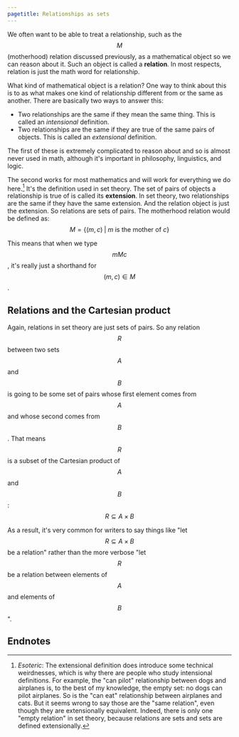 ```yaml
---
pagetitle: Relationships as sets
---
```

We often want to be able to treat a relationship, such as the $$M$$ (motherhood) relation discussed previously, as a mathematical object so we can reason about it.  Such an object is called a **relation**.  In most respects, relation is just the math word for relationship.

What kind of mathematical object is a relation?  One way to think about this is to as what makes one kind of relationship different from or the same as another.  There are basically two ways to answer this:

* Two relationships are the same if they mean the same thing.  This is called an *intensional* definition.
* Two relationships are the same if they are true of the same pairs of objects.  This is called an *extensional* definition.

The first of these is extremely complicated to reason about and so is almost never used in math, although it's important in philosophy, linguistics, and logic.

The second works for most mathematics and will work for everything we do here.[^1]  It's the definition used in set theory.  The set of pairs of objects a relationship is true of is called its **extension**.  In set theory, two relationships are the same if they have the same extension.  And the relation object is just the extension.  So relations are sets of pairs.  The motherhood relation would be defined as:
$$
M = \{(m,c) \; | \; m \text{ is the mother of }c\}
$$

This means that when we type $$mMc$$, it's really just a shorthand for $$(m,c)\in M$$.

## Relations and the Cartesian product

Again, relations in set theory are just sets of pairs.  So any relation $$R$$ between two sets $$A$$ and $$B$$ is going to be some set of pairs whose first element comes from $$A$$ and whose second comes from $$B$$.  That means $$R$$ is a subset of the Cartesian product of $$A$$ and $$B$$:
$$
R\subseteq A\times B
$$

As a result, it's very common for writers to say things like "let $$R\subseteq A\times B$$ be a relation" rather than the more verbose "let $$R$$ be a relation between elements of $$A$$ and elements of $$B$$".

## Endnotes

[^1]: *Esoteric*: The extensional definition does introduce some technical weirdnesses, which is why there are people who study intensional definitions.  For example, the "can pilot" relationship between dogs and airplanes is, to the best of my knowledge, the empty set: no dogs can pilot airplanes.  So is the "can eat" relationship between airplanes and cats.  But it seems wrong to say those are the "same relation", even though they are extensionally equivalent. Indeed, there is only one "empty relation" in set theory, because relations are sets and sets are defined extensionally.